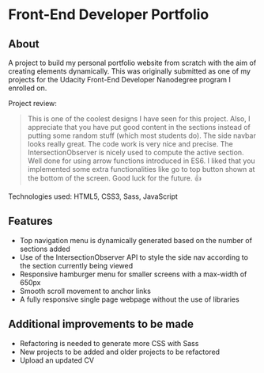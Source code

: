 # Front-End Developer Portfolio

## About
A project to build my personal portfolio website from scratch with the aim of creating elements dynamically. This was originally submitted as one of my projects for the Udacity Front-End Developer Nanodegree program I enrolled on.

Project review:
> This is one of the coolest designs I have seen for this project.
> Also, I appreciate that you have put good content in the sections instead of putting some random stuff (which most students do).
> The side navbar looks really great.
> The code work is very nice and precise. The IntersectionObserver is nicely used to compute the active section.
> Well done for using arrow functions introduced in ES6.
> I liked that you implemented some extra functionalities like go to top button shown at the bottom of the screen.
> Good luck for the future. :thumbsup:

Technologies used: HTML5, CSS3, Sass, JavaScript

## Features
* Top navigation menu is dynamically generated based on the number of sections added
* Use of the IntersectionObserver API to style the side nav according to the section currently being viewed 
* Responsive hamburger menu for smaller screens with a max-width of 650px
* Smooth scroll movement to anchor links
* A fully responsive single page webpage without the use of libraries


## Additional improvements to be made
* Refactoring is needed to generate more CSS with Sass
* New projects to be added and older projects to be refactored
* Upload an updated CV

